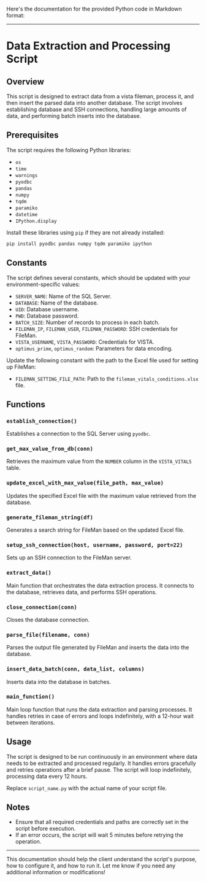 Here's the documentation for the provided Python code in Markdown format:

---

# Data Extraction and Processing Script

## Overview
This script is designed to extract  data from a vista fileman, process it, and then insert the parsed data into another database. The script involves establishing database and SSH connections, handling large amounts of data, and performing batch inserts into the database.

## Prerequisites
The script requires the following Python libraries:
- `os`
- `time`
- `warnings`
- `pyodbc`
- `pandas`
- `numpy`
- `tqdm`
- `paramiko`
- `datetime`
- `IPython.display`

Install these libraries using `pip` if they are not already installed:
```bash
pip install pyodbc pandas numpy tqdm paramiko ipython
```

## Constants
The script defines several constants, which should be updated with your environment-specific values:
- `SERVER_NAME`: Name of the SQL Server.
- `DATABASE`: Name of the database.
- `UID`: Database username.
- `PWD`: Database password.
- `BATCH_SIZE`: Number of records to process in each batch.
- `FILEMAN_IP`, `FILEMAN_USER`, `FILEMAN_PASSWORD`: SSH credentials for FileMan.
- `VISTA_USERNAME`, `VISTA_PASSWORD`: Credentials for VISTA.
- `optimus_prime`, `optimus_random`: Parameters for data encoding.

Update the following constant with the path to the Excel file used for setting up FileMan:
- `FILEMAN_SETTING_FILE_PATH`: Path to the `fileman_vitals_conditions.xlsx` file.

## Functions

### `establish_connection()`
Establishes a connection to the SQL Server using `pyodbc`.

### `get_max_value_from_db(conn)`
Retrieves the maximum value from the `NUMBER` column in the `VISTA_VITALS` table.

### `update_excel_with_max_value(file_path, max_value)`
Updates the specified Excel file with the maximum value retrieved from the database.

### `generate_fileman_string(df)`
Generates a search string for FileMan based on the updated Excel file.

### `setup_ssh_connection(host, username, password, port=22)`
Sets up an SSH connection to the FileMan server.

### `extract_data()`
Main function that orchestrates the data extraction process. It connects to the database, retrieves data, and performs SSH operations.

### `close_connection(conn)`
Closes the database connection.

### `parse_file(filename, conn)`
Parses the output file generated by FileMan and inserts the data into the database.

### `insert_data_batch(conn, data_list, columns)`
Inserts data into the database in batches.

### `main_function()`
Main loop function that runs the data extraction and parsing processes. It handles retries in case of errors and loops indefinitely, with a 12-hour wait between iterations.

## Usage
The script is designed to be run continuously in an environment where data needs to be extracted and processed regularly. It handles errors gracefully and retries operations after a brief pause. The script will loop indefinitely, processing data every 12 hours.


Replace `script_name.py` with the actual name of your script file.

## Notes
- Ensure that all required credentials and paths are correctly set in the script before execution.
- If an error occurs, the script will wait 5 minutes before retrying the operation.

---

This documentation should help the client understand the script's purpose, how to configure it, and how to run it. Let me know if you need any additional information or modifications!

